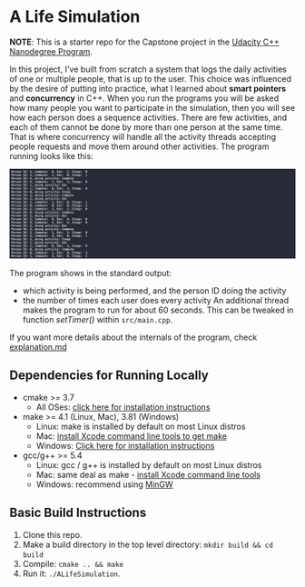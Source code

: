 # A Life Simulation

**NOTE**: This is a starter repo for the Capstone project in the [Udacity C++ Nanodegree Program](https://www.udacity.com/course/c-plus-plus-nanodegree--nd213).

In this project, I've built from scratch a system that logs the daily activities of one or multiple people, that is up to the user. This choice was influenced by the desire of putting into practice, what I learned about **smart pointers** and **concurrency** in C++. When you run the programs you will be asked how many people you want to participate in the simulation, then you will see how each person does a sequence activities. There are few activities, and each of them cannot be done by more than one person at the same time. That is where concurrency will handle all the activity threads accepting people requests and move them around other activities. The program running looks like this:

![Program running in terminal](img/program.png)

The program shows in the standard output:
* which activity is being performed, and the person ID doing the activity
* the number of times each user does every activity
An additional thread makes the program to run for about 60 seconds. This can be tweaked in function *setTimer()* within `src/main.cpp`.

If you want more details about the internals of the program, check [explanation.md](explanation.md)

## Dependencies for Running Locally
* cmake >= 3.7
  * All OSes: [click here for installation instructions](https://cmake.org/install/)
* make >= 4.1 (Linux, Mac), 3.81 (Windows)
  * Linux: make is installed by default on most Linux distros
  * Mac: [install Xcode command line tools to get make](https://developer.apple.com/xcode/features/)
  * Windows: [Click here for installation instructions](http://gnuwin32.sourceforge.net/packages/make.htm)
* gcc/g++ >= 5.4
  * Linux: gcc / g++ is installed by default on most Linux distros
  * Mac: same deal as make - [install Xcode command line tools](https://developer.apple.com/xcode/features/)
  * Windows: recommend using [MinGW](http://www.mingw.org/)

## Basic Build Instructions

1. Clone this repo.
2. Make a build directory in the top level directory: `mkdir build && cd build`
3. Compile: `cmake .. && make`
4. Run it: `./ALifeSimulation`.
